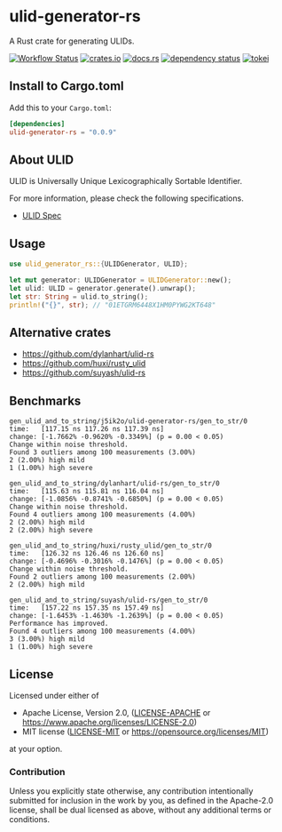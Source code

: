 # ulid-generator-rs

A Rust crate for generating ULIDs.

[![Workflow Status](https://github.com/j5ik2o/ulid-generator-rs/workflows/Rust/badge.svg)](https://github.com/j5ik2o/ulid-generator-rs/actions?query=workflow%3A%22Rust%22)
[![crates.io](https://img.shields.io/crates/v/ulid-generator-rs.svg)](https://crates.io/crates/ulid-generator-rs)
[![docs.rs](https://docs.rs/ulid-generator-rs/badge.svg)](https://docs.rs/ulid-generator-rs)
[![dependency status](https://deps.rs/repo/github/j5ik2o/ulid-generator-rs/status.svg)](https://deps.rs/repo/github/j5ik2o/ulid-generator-rs)
[![tokei](https://tokei.rs/b1/github/j5ik2o/ulid-generator-rs)](https://github.com/XAMPPRocky/tokei)

## Install to Cargo.toml

Add this to your `Cargo.toml`:

```toml
[dependencies]
ulid-generator-rs = "0.0.9"
```

## About ULID

ULID is Universally Unique Lexicographically Sortable Identifier.

For more information, please check the following specifications.
- [ULID Spec](https://github.com/ulid/spec)

## Usage

```rust
use ulid_generator_rs::{ULIDGenerator, ULID};

let mut generator: ULIDGenerator = ULIDGenerator::new();
let ulid: ULID = generator.generate().unwrap();
let str: String = ulid.to_string();
println!("{}", str); // "01ETGRM6448X1HM0PYWG2KT648"
```

## Alternative crates

- https://github.com/dylanhart/ulid-rs
- https://github.com/huxi/rusty_ulid
- https://github.com/suyash/ulid-rs

## Benchmarks

```
gen_ulid_and_to_string/j5ik2o/ulid-generator-rs/gen_to_str/0
time:   [117.15 ns 117.26 ns 117.39 ns]
change: [-1.7662% -0.9620% -0.3349%] (p = 0.00 < 0.05)
Change within noise threshold.
Found 3 outliers among 100 measurements (3.00%)
2 (2.00%) high mild
1 (1.00%) high severe

gen_ulid_and_to_string/dylanhart/ulid-rs/gen_to_str/0
time:   [115.63 ns 115.81 ns 116.04 ns]
change: [-1.0856% -0.8741% -0.6850%] (p = 0.00 < 0.05)
Change within noise threshold.
Found 4 outliers among 100 measurements (4.00%)
2 (2.00%) high mild
2 (2.00%) high severe

gen_ulid_and_to_string/huxi/rusty_ulid/gen_to_str/0
time:   [126.32 ns 126.46 ns 126.60 ns]
change: [-0.4696% -0.3016% -0.1476%] (p = 0.00 < 0.05)
Change within noise threshold.
Found 2 outliers among 100 measurements (2.00%)
2 (2.00%) high mild

gen_ulid_and_to_string/suyash/ulid-rs/gen_to_str/0
time:   [157.22 ns 157.35 ns 157.49 ns]
change: [-1.6453% -1.4630% -1.2639%] (p = 0.00 < 0.05)
Performance has improved.
Found 4 outliers among 100 measurements (4.00%)
3 (3.00%) high mild
1 (1.00%) high severe
```

## License

Licensed under either of

* Apache License, Version 2.0, ([LICENSE-APACHE](LICENSE-APACHE) or https://www.apache.org/licenses/LICENSE-2.0)
* MIT license ([LICENSE-MIT](LICENSE-MIT) or https://opensource.org/licenses/MIT)

at your option.

### Contribution

Unless you explicitly state otherwise, any contribution intentionally submitted for inclusion in the work by you, as defined in the Apache-2.0 license, shall be dual licensed as above, without any additional terms or conditions.
